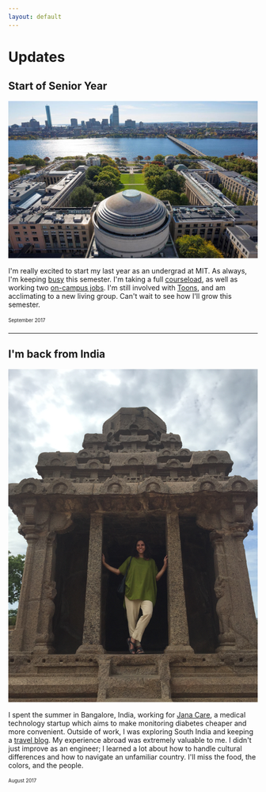 ```yaml
---
layout: default
---
```


# Updates

## Start of Senior Year

![](MIT.jpg)

I'm really excited to start my last year as an undergrad at MIT. As always, I'm keeping [busy](projects) this semester.
I'm taking a full [courseload](coursework), as well as working two [on-campus jobs](experience).
I'm still involved with [Toons](activities), and am acclimating to a new living group. 
Can't wait to see how I'll grow this semester.

<sub><sup>September 2017</sup></sub>

* * *

## I'm back from India

![](India.JPG)

I spent the summer in Bangalore, India, working for [Jana Care](http://www.janacare.com/),
a medical technology startup which aims to make monitoring diabetes cheaper and more convenient.
Outside of work, I was exploring South India and keeping a [travel blog](http://siennayaygoesaway.wordpress.com). 
My experience abroad was extremely valuable to me. 
I didn't just improve as an engineer;
I learned a lot about how to handle cultural differences and how to navigate an unfamiliar country.
I'll miss the food, the colors, and the people.

<sub><sup>August 2017</sup></sub>
